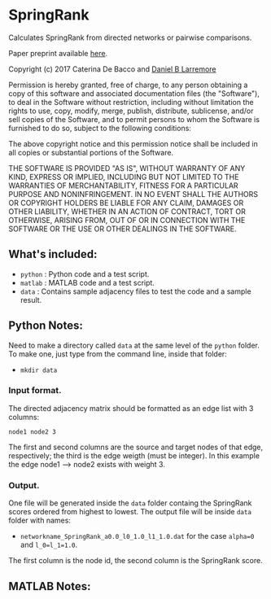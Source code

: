 # SpringRank

Calculates SpringRank from directed networks or pairwise comparisons.

Paper preprint available [here](http://danlarremore.com/pdf/SpringRank_2017_PrePrint.pdf).

Copyright (c) 2017 Caterina De Bacco and [Daniel B Larremore](http://danlarremore.com)

Permission is hereby granted, free of charge, to any person obtaining a copy of this software and associated documentation files (the "Software"), to deal in the Software without restriction, including without limitation the rights to use, copy, modify, merge, publish, distribute, sublicense, and/or sell copies of the Software, and to permit persons to whom the Software is furnished to do so, subject to the following conditions:

The above copyright notice and this permission notice shall be included in all copies or substantial portions of the Software.

THE SOFTWARE IS PROVIDED "AS IS", WITHOUT WARRANTY OF ANY KIND, EXPRESS OR IMPLIED, INCLUDING BUT NOT LIMITED TO THE WARRANTIES OF MERCHANTABILITY, FITNESS FOR A PARTICULAR PURPOSE AND NONINFRINGEMENT. IN NO EVENT SHALL THE AUTHORS OR COPYRIGHT HOLDERS BE LIABLE FOR ANY CLAIM, DAMAGES OR OTHER LIABILITY, WHETHER IN AN ACTION OF CONTRACT, TORT OR OTHERWISE, ARISING FROM, OUT OF OR IN CONNECTION WITH THE SOFTWARE OR THE USE OR OTHER DEALINGS IN THE SOFTWARE.

## What's included:
- `python` : Python code and a test script.
- `matlab` : MATLAB code and a test script.
- `data` : Contains sample adjacency files to test the code and a sample result.

## Python Notes:
Need to make a directory called `data` at the same level of the `python` folder. 
To make one, just type from the command line, inside that folder: 
* `mkdir data`

### Input format.
The directed adjacency matrix should be formatted as an edge list with 3 columns:

`node1 node2 3 `

The first and second columns are the source and target nodes of that edge, respectively; the third is the edge weigth (must be integer). In this example the edge node1 --> node2 exists with weight 3.

### Output.
One file will be generated inside the `data` folder containg the SpringRank scores ordered from highest to lowest. The output file will be inside `data` folder with names:
- `networkname_SpringRank_a0.0_l0_1.0_l1_1.0.dat`  for the case `alpha=0` and `l_0=l_1=1.0`. 

The first column is the node id, the second column is the SpringRank score.

## MATLAB Notes:

